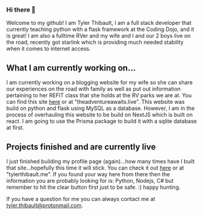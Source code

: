 ### Hi there 👋

<!--
**Tbone8098/Tbone8098** is a ✨ _special_ ✨ repository because its `README.md` (this file) appears on your GitHub profile.

Here are some ideas to get you started:

- 🔭 I’m currently working on ...
- 🌱 I’m currently learning ...
- 👯 I’m looking to collaborate on ...
- 🤔 I’m looking for help with ...
- 💬 Ask me about ...
- 📫 How to reach me: ...
- 😄 Pronouns: ...
- ⚡ Fun fact: ...
-->

Welcome to my github! I am Tyler Thibault, I am a full stack developer that currently teaching python with a flask framework at the Coding Dojo, and it is great! I am also a fulltime RVer and my wife and I and our 2 boys live on the road, recently got starlink which is providing much needed stability when it comes to internet access. 

## What I am currently working on...

I am currently working on a blogging website for my wife so she can share our experiences on the road with family as well as put out information pertaining to her REFIT class that she holds at the RV parks we are at. You can find this site [here](http://theadventureawaits.live/) or at "theadventureawaits.live". This website was build on python and flask using MySQL as a database. However, I am in the process of overhauling this website to be build on NextJS which is built on react. I am going to use the Prisma package to build it with a sqlite database at first. 

## Projects finished and are currently live
I just finished building my profile page (again)...how many times have I built that site...hopefully this time it will stick. You can check it out [here](tylerthibault.me) or at "tylerthibault.me". If you found your way here from there then the information you are probably looking for is: Python, Nodejs, C# but remember to hit the clear button first just to be safe. :) happy hunting.

If you have a question for me you can always contact me at tyler.thibault@protonmail.com.

